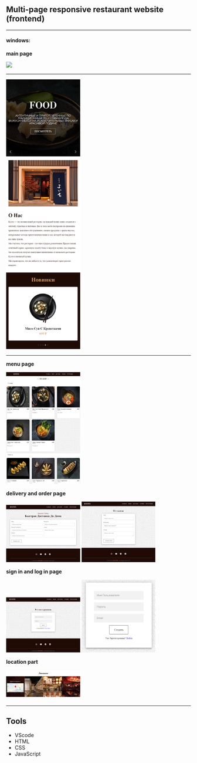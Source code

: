 ## Multi-page responsive restaurant website (frontend)

---

#### windows:

**main page**

<img src="result1.png" style="width: 70%; height: auto;">

---

<img src="result2.png" style="width: 40%; height: auto;">

---

**menu page**

<img src="result3.png" style="width: 40%; height: auto;">

**delivery and order page**     

<img src="result4.png" style="width: 40%; height: auto;">      <img src="result5.png" style="width: 40%; height: auto;">


**sign in and log in page**

<img src="result6.png" style="width: 40%; height: auto;"> <img src="result8.png" style="width: 40%; height: auto;">

__location part__

<img src="result7.png" style="width: 40%; height: auto;">

---

## Tools
* VScode
*  HTML
* CSS
* JavaScript

